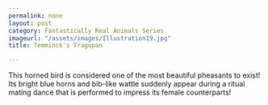 ```yaml
---
permalink: none
layout: post
category: Fantastically Real Animals Series
imageurl: "/assets/images/Illustration19.jpg"
title: Temminck's Tragopan

---
```


This horned bird is considered one of the most beautiful pheasants to exist! Its bright blue horns and bib-like wattle suddenly appear during a ritual mating dance that is performed to impress its female counterparts! 

